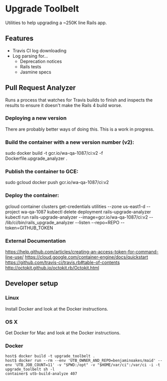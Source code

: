 # Upgrade Toolbelt

Utilities to help upgrading a ~250K line Rails app.

## Features

* Travis CI log downloading
* Log parsing for...
  * Deprecation notices
  * Rails tests
  * Jasmine specs

## Pull Request Analyzer

Runs a process that watches for Travis builds to finish and inspects the results to ensure it doesn't make the Rails 4 build worse.

### Deploying a new version
There are probably better ways of doing this. This is a work in progress.

### Build the container with a new version number (v2):
sudo docker build -t gcr.io/wa-qa-1087/ci:v2 -f Dockerfile.upgrade_analyzer .

### Publish the container to GCE:
sudo gcloud docker push gcr.io/wa-qa-1087/ci:v2

### Deploy the container:
gcloud container clusters get-credentials utilities --zone us-east1-d --project wa-qa-1087
kubectl delete deployment rails-upgrade-analyzer
kubectl run rails-upgrade-analyzer --image=gcr.io/wa-qa-1087/ci:v2 -- /lib/ci/bin/rails_upgrade_analyzer --listen --repo=REPO --token=GITHUB_TOKEN

### External Documentation

https://help.github.com/articles/creating-an-access-token-for-command-line-use/
https://cloud.google.com/container-engine/docs/quickstart
https://github.com/travis-ci/travis.rb#table-of-contents
http://octokit.github.io/octokit.rb/Octokit.html

## Developer setup

### Linux

Install Docker and look at the Docker instructions.

### OS X

Get Docker for Mac and look at the Docker instructions.

### Docker

    host$ docker build -t upgrade_toolbelt .
    host$ docker run --rm --env 'UTB_OWNER_AND_REPO=benjaminoakes/maid' --env 'UTB_JOB_COUNT=11' -v "$PWD:/opt" -v "$HOME/var/ci":/var/ci -i -t upgrade_toolbelt sh -l
    container$ utb-build-analyze 407
